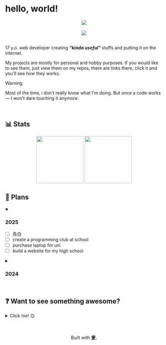 # hello, world!

<div align="center">
  <img src="https://komarev.com/ghpvc/?username=b0chard&abbreviated=true&color=blue&style=plastic">
</div>

<br>

<div align="center">
  <img src="https://skillicons.dev/icons?i=html,css,js,git,github,vscode,powershell,cloudflare">
</div>

<br>

17 y.o. web developer creating ***"kinda useful"*** stuffs and putting it on the internet.

My projects are mostly for personal and hobby purposes. If you would like to see them, just view them on my repos, there are links there, click it and you'll see how they works.

> [!WARNING]
> Most of the time, i don't really know what I'm doing. But once a code works— I won't dare touching it anymore.

<br>

## 📊 Stats
<div align="center">
<img height="150" src="https://github-readme-stats.vercel.app/api/top-langs/?username=b0chard&theme=swift&layout=compact&hide_border=true&show_icons=true&show=reviews,discussions_started,discussions_answered,prs_merged,prs_merged_percentage" draggable="false">
<img height="150" src="http://github-profile-summary-cards.vercel.app/api/cards/profile-details?username=b0chard&theme=swift">
</div>

## 🎯 Plans  
<details open>
<summary><h3>2025</h3></summary>

- [ ] 告白
- [ ] create a programming club at school
- [ ] purchase laptop for uni
- [ ] build a website for my high school
</details>

<details>
<summary><h3>2024</h3></summary>
  
- [ ] finish v4 of my website (i haven't even started yet huhu)
- [x] get a freelance web dev job ~ desperately
- [ ] learn japanese
</details>

<br>

## ❓ Want to see something awesome?
<details><summary>Click me! 😉</summary><br>
  <details><summary>your sure wanna see this?</summary><br>
    <details><summary>I mean... you 100% sure?</summary><br>
      <details><summary>If you still insist... I have nothing to do with it.</summary><br>
        <details><summary>don't say I haven't warned you!</summary><br>
          <details><summary>because I DID!!!</summary><br>
            <details><summary>Okay, let's start the countdown...</summary><br>
              <details><summary>count with me...</summary><br>
                <details><summary>5</summary><br>
                  <details><summary>4</summary><br>
                    <details><summary>3</summary><br>
                      <details><summary>2</summary><br>
                        <details><summary>1</summary><br>
                          <details><summary><h3>I can't believe you'd waste such valuable time!</h3></summary>
                            you sad? don't worry, here's the link
                            <a href="https://youtu.be/xvFZjo5PgG0?si=ObfjPrv_NnP0sMTl"><i>click me, this is something awesome!</i></a>
                          </details>
                        </details>
                      </details>
                    </details>
                  </details>
                </details>
              </details>
            </details>
          </details>
        </details>
      </details>
    </details>
  </details>
</details>

<br>
<br>
<br>

<div align="center">
  Built with <strong>愛.</strong>
</div>
